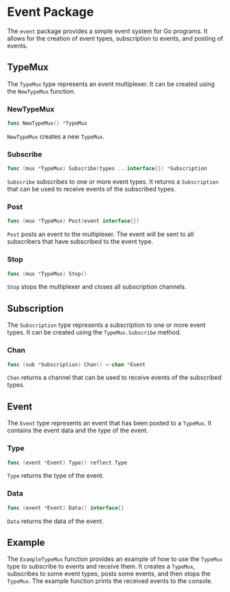 # Event Package

The `event` package provides a simple event system for Go programs. It allows for the creation of event types, subscription to events, and posting of events.

## TypeMux

The `TypeMux` type represents an event multiplexer. It can be created using the `NewTypeMux` function.

### NewTypeMux

```go
func NewTypeMux() *TypeMux
```

`NewTypeMux` creates a new `TypeMux`.

### Subscribe

```go
func (mux *TypeMux) Subscribe(types ...interface{}) *Subscription
```

`Subscribe` subscribes to one or more event types. It returns a `Subscription` that can be used to receive events of the subscribed types.

### Post

```go
func (mux *TypeMux) Post(event interface{})
```

`Post` posts an event to the multiplexer. The event will be sent to all subscribers that have subscribed to the event type.

### Stop

```go
func (mux *TypeMux) Stop()
```

`Stop` stops the multiplexer and closes all subscription channels.

## Subscription

The `Subscription` type represents a subscription to one or more event types. It can be created using the `TypeMux.Subscribe` method.

### Chan

```go
func (sub *Subscription) Chan() <-chan *Event
```

`Chan` returns a channel that can be used to receive events of the subscribed types.

## Event

The `Event` type represents an event that has been posted to a `TypeMux`. It contains the event data and the type of the event.

### Type

```go
func (event *Event) Type() reflect.Type
```

`Type` returns the type of the event.

### Data

```go
func (event *Event) Data() interface{}
```

`Data` returns the data of the event.

## Example

The `ExampleTypeMux` function provides an example of how to use the `TypeMux` type to subscribe to events and receive them. It creates a `TypeMux`, subscribes to some event types, posts some events, and then stops the `TypeMux`. The example function prints the received events to the console.
